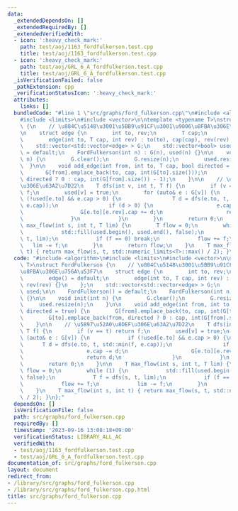 ```yaml
---
data:
  _extendedDependsOn: []
  _extendedRequiredBy: []
  _extendedVerifiedWith:
  - icon: ':heavy_check_mark:'
    path: test/aoj/1163_fordfulkerson.test.cpp
    title: test/aoj/1163_fordfulkerson.test.cpp
  - icon: ':heavy_check_mark:'
    path: test/aoj/GRL_6_A_fordfulkerson.test.cpp
    title: test/aoj/GRL_6_A_fordfulkerson.test.cpp
  _isVerificationFailed: false
  _pathExtension: cpp
  _verificationStatusIcon: ':heavy_check_mark:'
  attributes:
    links: []
  bundledCode: "#line 1 \"src/graphs/ford_fulkerson.cpp\"\n#include <algorithm>\n\
    #include <limits>\n#include <vector>\n\ntemplate <typename T>\nstruct FordFulkerson\
    \ {\n    // \u884C\u5148\u3001\u5BB9\u91CF\u3001\u9006\u8FBA\u306E\u756A\u53F7\
    \n    struct edge {\n        int to, rev;\n        T cap;\n        edge() = default;\n\
    \        edge(int to, T cap, int rev) : to(to), cap(cap), rev(rev) {}\n    };\n\
    \    std::vector<std::vector<edge> > G;\n    std::vector<bool> used;\n\n    FordFulkerson()\
    \ = default;\n    FordFulkerson(int n) : G(n), used(n) {}\n\n    void init(int\
    \ n) {\n        G.clear();\n        G.resize(n);\n        used.resize(n);\n  \
    \  }\n\n    void add_edge(int from, int to, T cap, bool directed = true) {\n \
    \       G[from].emplace_back(to, cap, int(G[to].size()));\n        G[to].emplace_back(from,\
    \ directed ? 0 : cap, int(G[from].size()) - 1);\n    }\n\n    // \u5897\u52A0\u8DEF\
    \u306E\u63A2\u7D22\n    T dfs(int v, int t, T f) {\n        if (v == t) return\
    \ f;\n        used[v] = true;\n        for (auto& e : G[v]) {\n            if\
    \ (!used[e.to] && e.cap > 0) {\n                T d = dfs(e.to, t, std::min(f,\
    \ e.cap));\n                if (d > 0) {\n                    e.cap -= d;\n  \
    \                  G[e.to][e.rev].cap += d;\n                    return d;\n \
    \               }\n            }\n        }\n        return 0;\n    }\n\n    T\
    \ max_flow(int s, int t, T lim) {\n        T flow = 0;\n        while (1) {\n\
    \            std::fill(used.begin(), used.end(), false);\n            T f = dfs(s,\
    \ t, lim);\n            if (f == 0) break;\n            flow += f;\n         \
    \   lim -= f;\n        }\n        return flow;\n    }\n    T max_flow(int s, int\
    \ t) { return max_flow(s, t, std::numeric_limits<T>::max() / 2); }\n};\n"
  code: "#include <algorithm>\n#include <limits>\n#include <vector>\n\ntemplate <typename\
    \ T>\nstruct FordFulkerson {\n    // \u884C\u5148\u3001\u5BB9\u91CF\u3001\u9006\
    \u8FBA\u306E\u756A\u53F7\n    struct edge {\n        int to, rev;\n        T cap;\n\
    \        edge() = default;\n        edge(int to, T cap, int rev) : to(to), cap(cap),\
    \ rev(rev) {}\n    };\n    std::vector<std::vector<edge> > G;\n    std::vector<bool>\
    \ used;\n\n    FordFulkerson() = default;\n    FordFulkerson(int n) : G(n), used(n)\
    \ {}\n\n    void init(int n) {\n        G.clear();\n        G.resize(n);\n   \
    \     used.resize(n);\n    }\n\n    void add_edge(int from, int to, T cap, bool\
    \ directed = true) {\n        G[from].emplace_back(to, cap, int(G[to].size()));\n\
    \        G[to].emplace_back(from, directed ? 0 : cap, int(G[from].size()) - 1);\n\
    \    }\n\n    // \u5897\u52A0\u8DEF\u306E\u63A2\u7D22\n    T dfs(int v, int t,\
    \ T f) {\n        if (v == t) return f;\n        used[v] = true;\n        for\
    \ (auto& e : G[v]) {\n            if (!used[e.to] && e.cap > 0) {\n          \
    \      T d = dfs(e.to, t, std::min(f, e.cap));\n                if (d > 0) {\n\
    \                    e.cap -= d;\n                    G[e.to][e.rev].cap += d;\n\
    \                    return d;\n                }\n            }\n        }\n\
    \        return 0;\n    }\n\n    T max_flow(int s, int t, T lim) {\n        T\
    \ flow = 0;\n        while (1) {\n            std::fill(used.begin(), used.end(),\
    \ false);\n            T f = dfs(s, t, lim);\n            if (f == 0) break;\n\
    \            flow += f;\n            lim -= f;\n        }\n        return flow;\n\
    \    }\n    T max_flow(int s, int t) { return max_flow(s, t, std::numeric_limits<T>::max()\
    \ / 2); }\n};"
  dependsOn: []
  isVerificationFile: false
  path: src/graphs/ford_fulkerson.cpp
  requiredBy: []
  timestamp: '2023-09-16 13:08:18+09:00'
  verificationStatus: LIBRARY_ALL_AC
  verifiedWith:
  - test/aoj/1163_fordfulkerson.test.cpp
  - test/aoj/GRL_6_A_fordfulkerson.test.cpp
documentation_of: src/graphs/ford_fulkerson.cpp
layout: document
redirect_from:
- /library/src/graphs/ford_fulkerson.cpp
- /library/src/graphs/ford_fulkerson.cpp.html
title: src/graphs/ford_fulkerson.cpp
---
```

